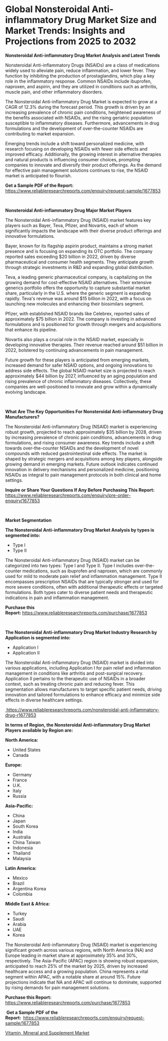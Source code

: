 <p><h1>Global Nonsteroidal Anti-inflammatory Drug Market Size and Market Trends: Insights and Projections from 2025 to 2032</h1></p><p><strong>Nonsteroidal Anti-inflammatory Drug Market Analysis and Latest Trends</strong></p>
<p><p>Nonsteroidal Anti-inflammatory Drugs (NSAIDs) are a class of medications widely used to alleviate pain, reduce inflammation, and lower fever. They function by inhibiting the production of prostaglandins, which play a key role in the inflammatory response. Common NSAIDs include ibuprofen, naproxen, and aspirin, and they are utilized in conditions such as arthritis, muscle pain, and other inflammatory disorders.</p><p>The Nonsteroidal Anti-inflammatory Drug Market is expected to grow at a CAGR of 12.3% during the forecast period. This growth is driven by an increasing prevalence of chronic pain conditions, heightened awareness of the benefits associated with NSAIDs, and the rising geriatric population susceptible to inflammatory diseases. Furthermore, advancements in drug formulations and the development of over-the-counter NSAIDs are contributing to market expansion.</p><p>Emerging trends include a shift toward personalized medicine, with research focusing on developing NSAIDs with fewer side effects and improved efficacy. Additionally, the growing interest in alternative therapies and natural products is influencing consumer choices, prompting companies to innovate and diversify their product offerings. As the demand for effective pain management solutions continues to rise, the NSAID market is anticipated to flourish.</p></p>
<p><strong>Get a Sample PDF of the Report:&nbsp;</strong> <a href="https://www.reliableresearchreports.com/enquiry/request-sample/1677853?utm_campaign=2201&utm_medium=2&utm_source=Github&utm_content=ia&utm_term=25032025&utm_id=nonsteroidal-anti-inflammatory-drug">https://www.reliableresearchreports.com/enquiry/request-sample/1677853</a></p>
<p>&nbsp;</p>
<p><strong>Nonsteroidal Anti-inflammatory Drug Major Market Players</strong></p>
<p><p>The Nonsteroidal Anti-inflammatory Drug (NSAID) market features key players such as Bayer, Teva, Pfizer, and Novartis, each of whom significantly impacts the landscape with their diverse product offerings and innovative formulations.</p><p>Bayer, known for its flagship aspirin product, maintains a strong market presence and is focusing on expanding its OTC portfolio. The company reported sales exceeding $20 billion in 2022, driven by diverse pharmaceutical and consumer health segments. They anticipate growth through strategic investments in R&D and expanding global distribution.</p><p>Teva, a leading generic pharmaceutical company, is capitalizing on the growing demand for cost-effective NSAID alternatives. Their extensive generics portfolio offers the opportunity to capture substantial market share, particularly in the U.S. where the generic segment is expanding rapidly. Teva's revenue was around $15 billion in 2022, with a focus on launching new molecules and enhancing their biosimilars segment.</p><p>Pfizer, with established NSAID brands like Celebrex, reported sales of approximately $75 billion in 2022. The company is investing in advanced formulations and is positioned for growth through mergers and acquisitions that enhance its pipeline.</p><p>Novartis also plays a crucial role in the NSAID market, especially in developing innovative therapies. Their revenue reached around $51 billion in 2022, bolstered by continuing advancements in pain management.</p><p>Future growth for these players is anticipated from emerging markets, increased demand for safer NSAID options, and ongoing innovations to address side effects. The global NSAID market size is projected to reach approximately $44 billion by 2027, influenced by an aging population and rising prevalence of chronic inflammatory diseases. Collectively, these companies are well-positioned to innovate and grow within a dynamically evolving landscape.</p></p>
<p>&nbsp;</p>
<p><strong>What Are The Key Opportunities For Nonsteroidal Anti-inflammatory Drug Manufacturers?</strong></p>
<p><p>The Nonsteroidal Anti-inflammatory Drug (NSAID) market is experiencing robust growth, projected to reach approximately $35 billion by 2028, driven by increasing prevalence of chronic pain conditions, advancements in drug formulations, and rising consumer awareness. Key trends include a shift towards over-the-counter NSAIDs and the development of novel compounds with reduced gastrointestinal side effects. The market is shaped by strategic mergers and acquisitions among key players, alongside growing demand in emerging markets. Future outlook indicates continued innovation in delivery mechanisms and personalized medicine, positioning NSAIDs as integral to pain management protocols in both clinical and home settings.</p></p>
<p><strong>Inquire or Share Your Questions If Any Before Purchasing This Report:</strong> <a href="https://www.reliableresearchreports.com/enquiry/pre-order-enquiry/1677853?utm_campaign=2201&utm_medium=2&utm_source=Github&utm_content=ia&utm_term=25032025&utm_id=nonsteroidal-anti-inflammatory-drug">https://www.reliableresearchreports.com/enquiry/pre-order-enquiry/1677853</a></p>
<p>&nbsp;</p>
<p><strong>Market Segmentation</strong></p>
<p><strong>The Nonsteroidal Anti-inflammatory Drug Market Analysis by types is segmented into:</strong></p>
<p><ul><li>Type I</li><li>Type II</li></ul></p>
<p><p>The Nonsteroidal Anti-inflammatory Drug (NSAID) market can be categorized into two types: Type I and Type II. Type I includes over-the-counter medications, such as ibuprofen and naproxen, which are commonly used for mild to moderate pain relief and inflammation management. Type II encompasses prescription NSAIDs that are typically stronger and used for more severe conditions, often with additional therapeutic effects or targeted formulations. Both types cater to diverse patient needs and therapeutic indications in pain and inflammation management.</p></p>
<p><strong>Purchase this Report:&nbsp;</strong><a href="https://www.reliableresearchreports.com/purchase/1677853?utm_campaign=2201&utm_medium=2&utm_source=Github&utm_content=ia&utm_term=25032025&utm_id=nonsteroidal-anti-inflammatory-drug">https://www.reliableresearchreports.com/purchase/1677853</a></p>
<p>&nbsp;</p>
<p><strong>The Nonsteroidal Anti-inflammatory Drug Market Industry Research by Application is segmented into:</strong></p>
<p><ul><li>Application I</li><li>Application II</li></ul></p>
<p><p>The Nonsteroidal Anti-inflammatory Drug (NSAID) market is divided into various applications, including Application I for pain relief and inflammation management in conditions like arthritis and post-surgical recovery. Application II pertains to the therapeutic use of NSAIDs in a broader context, such as treating chronic pain and reducing fever. This segmentation allows manufacturers to target specific patient needs, driving innovation and tailored formulations to enhance efficacy and minimize side effects in diverse healthcare settings.</p></p>
<p><a href="https://www.reliableresearchreports.com/nonsteroidal-anti-inflammatory-drug-r1677853?utm_campaign=2201&utm_medium=2&utm_source=Github&utm_content=ia&utm_term=25032025&utm_id=nonsteroidal-anti-inflammatory-drug">&nbsp;https://www.reliableresearchreports.com/nonsteroidal-anti-inflammatory-drug-r1677853</a></p>
<p><strong>In terms of Region, the Nonsteroidal Anti-inflammatory Drug Market Players available by Region are:</strong></p>
<p>
    <p> <strong> North America: </strong>
        <ul>
            <li>United States</li>
            <li>Canada</li>
        </ul>
        </p> 
    <p> <strong> Europe: </strong>
        <ul>
            <li>Germany</li>
            <li>France</li>
            <li>U.K.</li>
            <li>Italy</li>
            <li>Russia</li>
        </ul>
        </p> 
    <p> <strong> Asia-Pacific: </strong>
        <ul>
            <li>China</li>
            <li>Japan</li>
            <li>South Korea</li>
            <li>India</li>
            <li>Australia</li>
            <li>China Taiwan</li>
            <li>Indonesia</li>
            <li>Thailand</li>
            <li>Malaysia</li>
        </ul>
        </p> 
    <p> <strong> Latin America: </strong>
        <ul>
            <li>Mexico</li>
            <li>Brazil</li>
            <li>Argentina Korea</li>
            <li>Colombia</li>
        </ul>
        </p> 
    <p> <strong> Middle East & Africa: </strong>
        <ul>
            <li>Turkey</li>
            <li>Saudi</li>
            <li>Arabia</li>
            <li>UAE</li>
            <li>Korea</li>
        </ul>
    </p>
    </p>
<p><p>The Nonsteroidal Anti-inflammatory Drug (NSAID) market is experiencing significant growth across various regions, with North America (NA) and Europe leading in market share at approximately 35% and 30%, respectively. The Asia-Pacific (APAC) region is showing robust expansion, anticipated to reach 25% of the market by 2025, driven by increased healthcare access and a growing population. China represents a vital segment within APAC, with a notable share at around 15%. Future projections indicate that NA and APAC will continue to dominate, supported by rising demands for pain management solutions.</p></p>
<p><strong>Purchase this Report: </strong><a href="https://www.reliableresearchreports.com/purchase/1677853?utm_campaign=2201&utm_medium=2&utm_source=Github&utm_content=ia&utm_term=25032025&utm_id=nonsteroidal-anti-inflammatory-drug">https://www.reliableresearchreports.com/purchase/1677853</a></p>
<p>&nbsp;<strong>Get a Sample PDF of the Report:&nbsp;&nbsp;</strong><a href="https://www.reliableresearchreports.com/enquiry/request-sample/1677853?utm_campaign=2201&utm_medium=2&utm_source=Github&utm_content=ia&utm_term=25032025&utm_id=nonsteroidal-anti-inflammatory-drug">https://www.reliableresearchreports.com/enquiry/request-sample/1677853</a></p>
<p><strong></strong></p>
<p><p><a href="https://github.com/JakirUddin651/Market-Research-Report-List-2/blob/main/vitamin-mineral-and-supplement-market.md?utm_campaign=2201&utm_medium=2&utm_source=Github&utm_content=ia&utm_term=25032025&utm_id=nonsteroidal-anti-inflammatory-drug">Vitamin, Mineral and Supplement Market</a></p></p>